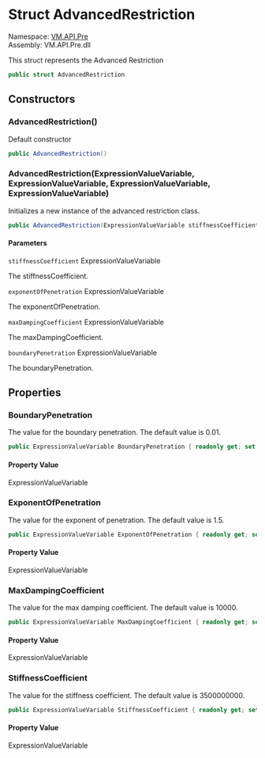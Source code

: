 # Struct AdvancedRestriction

Namespace: [VM.API.Pre](VM.API.Pre.md)  
Assembly: VM.API.Pre.dll  

This struct represents the Advanced Restriction

```csharp
public struct AdvancedRestriction
```

## Constructors

### AdvancedRestriction\(\)

Default constructor

```csharp
public AdvancedRestriction()
```

### AdvancedRestriction\(ExpressionValueVariable, ExpressionValueVariable, ExpressionValueVariable, ExpressionValueVariable\)

Initializes a new instance of the advanced restriction class.

```csharp
public AdvancedRestriction(ExpressionValueVariable stiffnessCoefficient, ExpressionValueVariable exponentOfPenetration, ExpressionValueVariable maxDampingCoefficient, ExpressionValueVariable boundaryPenetration)
```

#### Parameters

`stiffnessCoefficient` ExpressionValueVariable

The stiffnessCoefficient.

`exponentOfPenetration` ExpressionValueVariable

The exponentOfPenetration.

`maxDampingCoefficient` ExpressionValueVariable

The maxDampingCoefficient.

`boundaryPenetration` ExpressionValueVariable

The boundaryPenetration.

## Properties

### BoundaryPenetration

The value for the boundary penetration. The default value is 0.01.

```csharp
public ExpressionValueVariable BoundaryPenetration { readonly get; set; }
```

#### Property Value

 ExpressionValueVariable

### ExponentOfPenetration

The value for the exponent of penetration. The default value is 1.5.

```csharp
public ExpressionValueVariable ExponentOfPenetration { readonly get; set; }
```

#### Property Value

 ExpressionValueVariable

### MaxDampingCoefficient

The value for the max damping coefficient. The default value is 10000.

```csharp
public ExpressionValueVariable MaxDampingCoefficient { readonly get; set; }
```

#### Property Value

 ExpressionValueVariable

### StiffnessCoefficient

The value for the stiffness coefficient. The default value is 3500000000.

```csharp
public ExpressionValueVariable StiffnessCoefficient { readonly get; set; }
```

#### Property Value

 ExpressionValueVariable


